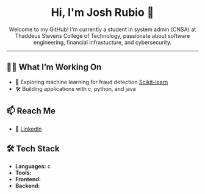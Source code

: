 <h1 align="center">Hi, I'm Josh Rubio 👋</h1>

<p align="center">
  Welcome to my GitHub! I'm currently a student in system admin (CNSA) at Thaddeus Stevens College of Technology, passionate about software engineering, financial infrastucture, and cybersecurity.
</p>

---

## 👨‍💻 What I’m Working On 
- 🚨 Exploring machine learning for fraud detection [Scikit-learn](https://scikit-learn.org)
- 🛠️ Building applications with c, python, and java

## 📫 Reach Me
- 💼 [LinkedIn](https://linkedin.com/in/josh-a-rubio)

## 🛠 Tech Stack
- **Languages:** c  
- **Tools:** 
- **Frontend:**   
- **Backend:**  




